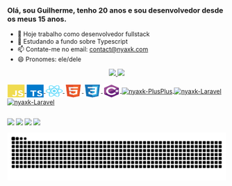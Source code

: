 ### Olá, sou Guilherme, tenho 20 anos e sou desenvolvedor desde os meus 15 anos.

- 🔭 Hoje trabalho como desenvolvedor fullstack
- 🌱 Estudando a fundo sobre Typescript
- 📫 Contate-me no email: contact@nyaxk.com
- 😄 Pronomes: ele/dele

<div align="center">
  <a href="https://github.com/nyaxk">
  <img height="180em" src="https://github-readme-stats.vercel.app/api?username=nyaxk&show_icons=true&theme=dark&include_all_commits=true&count_private=true"/>
  <img height="180em" src="https://github-readme-stats.vercel.app/api/top-langs/?username=nyaxk&layout=compact&langs_count=7&theme=dark"/>
</div>

<div style="display: inline_block"><br>
  <img align="center" alt="nyaxk-Js" height="30" width="40" src="https://raw.githubusercontent.com/devicons/devicon/master/icons/javascript/javascript-plain.svg">
  <img align="center" alt="nyaxk-Ts" height="30" width="40" src="https://raw.githubusercontent.com/devicons/devicon/master/icons/typescript/typescript-plain.svg">
  <img align="center" alt="nyaxk-React" height="30" width="40" src="https://raw.githubusercontent.com/devicons/devicon/master/icons/react/react-original.svg">
  <img align="center" alt="nyaxk-HTML" height="30" width="40" src="https://raw.githubusercontent.com/devicons/devicon/master/icons/html5/html5-original.svg">
  <img align="center" alt="nyaxk-CSS" height="30" width="40" src="https://raw.githubusercontent.com/devicons/devicon/master/icons/css3/css3-original.svg">
  <img align="center" alt="nyaxk-Csharp" height="30" width="40" src="https://raw.githubusercontent.com/devicons/devicon/master/icons/csharp/csharp-original.svg">
  <img align="center" alt="nyaxk-PlusPlus" height="30" width="40" src="https://cdn.jsdelivr.net/gh/devicons/devicon/icons/cplusplus/cplusplus-original.svg" />
  <img align="center" alt="nyaxk-Laravel" height="30" width="40" src="https://cdn.jsdelivr.net/gh/devicons/devicon/icons/laravel/laravel-plain.svg" />
  <img align="center" alt="nyaxk-Laravel" height="30" width="40" src="https://cdn.jsdelivr.net/gh/devicons/devicon/icons/linux/linux-original.svg" />
</div>

##

<div> 
  <a href="https://instagram.com/nyaxkk" target="_blank"><img src="https://img.shields.io/badge/-Instagram-%23E4405F?style=for-the-badge&logo=instagram&logoColor=white" target="_blank"></a>
 	<a href="https://www.twitch.tv/nyaxk" target="_blank"><img src="https://img.shields.io/badge/Twitch-9146FF?style=for-the-badge&logo=twitch&logoColor=white" target="_blank"></a>
   <a href = "mailto:contact@nyaxk.com"><img src="https://img.shields.io/badge/-Gmail-%23333?style=for-the-badge&logo=gmail&logoColor=white" target="_blank"></a>
  <a href="https://www.linkedin.com/in/nyaxk" target="_blank"><img src="https://img.shields.io/badge/-LinkedIn-%230077B5?style=for-the-badge&logo=linkedin&logoColor=white" target="_blank"></a> 
 
  ![Snake animation dark](https://raw.githubusercontent.com/nyaxk/nyaxk/output/github-contribution-grid-snake.svg#gh-dark-mode-only)
 
</div>

